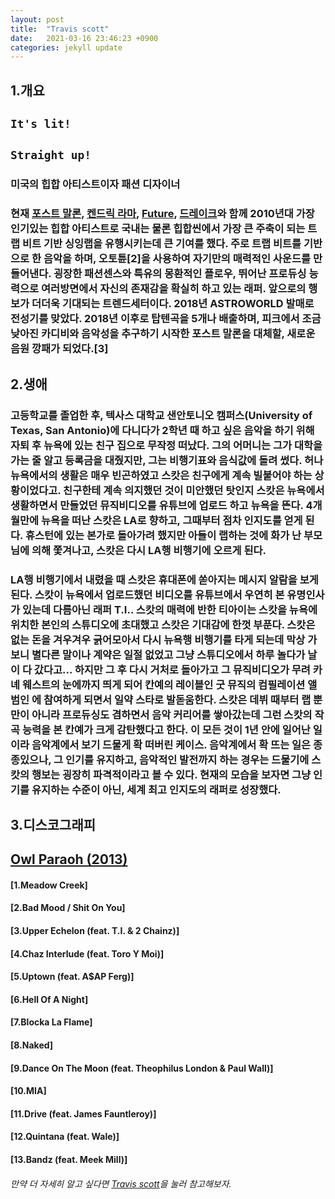 ```yaml
---
layout: post
title:  "Travis scott"
date:   2021-03-16 23:46:23 +0900
categories: jekyll update
---
```


1.개요
-------

## `It's lit!`

## `Straight up!`

### 미국의 힙합 아티스트이자 패션 디자이너

### 현재 [포스트 말론][post-malone], [켄드릭 라마][kendrick-larmar], [Future][future], [드레이크][drake]와 함께 2010년대 가장 인기있는 힙합 아티스트로 국내는 물론 힙합씬에서 가장 큰 주축이 되는 트랩 비트 기반 싱잉랩을 유행시키는데 큰 기여를 했다. 주로 트랩 비트를 기반으로 한 음악을 하며, 오토튠[2]을 사용하여 자기만의 매력적인 사운드를 만들어낸다. 굉장한 패션센스와 특유의 몽환적인 플로우, 뛰어난 프로듀싱 능력으로 여러방면에서 자신의 존재감을 확실히 하고 있는 래퍼. 앞으로의 행보가 더더욱 기대되는 트렌드세터이다. 2018년 ASTROWORLD 발매로 전성기를 맞았다. 2018년 이후로 탑텐곡을 5개나 배출하며, 피크에서 조금 낮아진 카디비와 음악성을 추구하기 시작한 포스트 말론을 대체할, 새로운 음원 깡패가 되었다.[3]



2.생애
-------

### 고등학교를 졸업한 후, 텍사스 대학교 샌안토니오 캠퍼스(University of Texas, San Antonio)에 다니다가 2학년 때 하고 싶은 음악을 하기 위해 자퇴 후 뉴욕에 있는 친구 집으로 무작정 떠났다. 그의 어머니는 그가 대학을 가는 줄 알고 등록금을 대줬지만, 그는 비행기표와 음식값에 돌려 썼다. 허나 뉴욕에서의 생활은 매우 빈곤하였고 스캇은 친구에게 계속 빌붙어야 하는 상황이었다고. 친구한테 계속 의지했던 것이 미안했던 탓인지 스캇은 뉴욕에서 생활하면서 만들었던 뮤직비디오를 유튜브에 업로드 하고 뉴욕을 뜬다. 4개월만에 뉴욕을 떠난 스캇은 LA로 향하고, 그때부터 점차 인지도를 얻게 된다. 휴스턴에 있는 본가로 돌아가려 했지만 아들이 랩하는 것에 화가 난 부모님에 의해 쫓겨나고, 스캇은 다시 LA행 비행기에 오르게 된다.

### LA행 비행기에서 내렸을 때 스캇은 휴대폰에 쏟아지는 메시지 알람을 보게 된다. 스캇이 뉴욕에서 업로드했던 비디오를 유튜브에서 우연히 본 유명인사가 있는데 다름아닌 래퍼 T.I.. 스캇의 매력에 반한 티아이는 스캇을 뉴욕에 위치한 본인의 스튜디오에 초대했고 스캇은 기대감에 한껏 부푼다. 스캇은 없는 돈을 겨우겨우 긁어모아서 다시 뉴욕행 비행기를 타게 되는데 막상 가보니 별다른 말이나 계약은 일절 없었고 그냥 스튜디오에서 하루 놀다가 날이 다 갔다고... 하지만 그 후 다시 거처로 돌아가고 그 뮤직비디오가 무려 카녜 웨스트의 눈에까지 띄게 되어 칸예의 레이블인 굿 뮤직의 컴필레이션 앨범인 <Cruel Summer>에 참여하게 되면서 일약 스타로 발돋움한다. 스캇은 데뷔 때부터 랩 뿐만이 아니라 프로듀싱도 겸하면서 음악 커리어를 쌓아갔는데 그런 스캇의 작곡 능력을 본 칸예가 크게 감탄했다고 한다. 이 모든 것이 1년 안에 일어난 일이라 음악계에서 보기 드물게 확 떠버린 케이스. 음악계에서 확 뜨는 일은 종종있으나, 그 인기를 유지하고, 음악적인 발전까지 하는 경우는 드물기에 스캇의 행보는 굉장히 파격적이라고 볼 수 있다. 현재의 모습을 보자면 그냥 인기를 유지하는 수준이 아닌, 세계 최고 인지도의 래퍼로 성장했다.



3.디스코그래피
----------------

## [Owl Paraoh (2013)][owl-paraoh]


#### [1.Meadow Creek]
#### [2.Bad Mood / Shit On You]
#### [3.Upper Echelon (feat. T.I. & 2 Chainz)]
#### [4.Chaz Interlude (feat. Toro Y Moi)]
#### [5.Uptown (feat. A$AP Ferg)]
#### [6.Hell Of A Night]
#### [7.Blocka La Flame]
#### [8.Naked]
#### [9.Dance On The Moon (feat. Theophilus London & Paul Wall)]
#### [10.MIA]
#### [11.Drive (feat. James Fauntleroy)]
#### [12.Quintana (feat. Wale)]
#### [13.Bandz (feat. Meek Mill)]



###### 만약 더 자세히 알고 싶다면 [Travis scott][travis-scott]을 눌러 참고해보자.



[post-malone]: https://namu.wiki/w/Post%20Malone?from=%ED%8F%AC%EC%8A%A4%ED%8A%B8%EB%A7%90%EB%A1%A0
[kendrick-larmar]: https://namu.wiki/w/Kendrick%20Lamar?from=%EC%BC%84%EB%93%9C%EB%A6%AD%EB%9D%BC%EB%A7%88
[future]: https://namu.wiki/w/Future?from=%ED%93%A8%EC%B2%98
[drake]: https://namu.wiki/w/%EB%93%9C%EB%A0%88%EC%9D%B4%ED%81%AC
[owl-paraoh]: https://en.wikipedia.org/wiki/Owl_Pharaoh
[travis-scott]: https://namu.wiki/w/Travis%20Scott?from=%ED%8A%B8%EB%A0%88%EB%B9%84%EC%8A%A4%20%EC%8A%A4%EC%BA%87